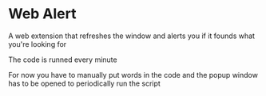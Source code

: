 # Web Alert

A web extension that refreshes the window and alerts you if it founds what you're looking for

The code is runned every minute

For now you have to manually put words in the code and the popup window has to be opened to periodically run the script
